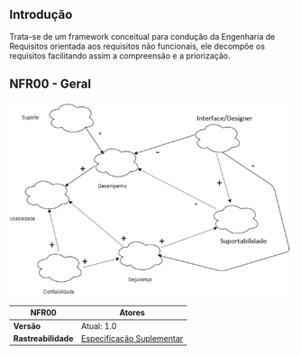 ## Introdução

Trata-se de um framework conceitual para condução da Engenharia de Requisitos orientada aos requisitos não funcionais, ele decompõe os requisitos facilitando assim a compreensão e a priorização.

## NFR00 - Geral

![](../Modelagem/img/NFR_Geral.png)

| **NFR00**           | **Atores**                                    |
| ------------------- | --------------------------------------------- |
| **Versão**          | Atual: 1.0                                    |
| **Rastreabilidade** | [Especificação Suplementar](../especificacao) |
